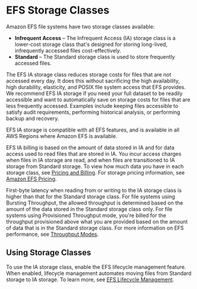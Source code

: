 # EFS Storage Classes<a name="storage-classes"></a>

Amazon EFS file systems have two storage classes available:
+ **Infrequent Access** – The Infrequent Access \(IA\) storage class is a lower\-cost storage class that's designed for storing long\-lived, infrequently accessed files cost\-effectively\.
+ **Standard** – The Standard storage class is used to store frequently accessed files\.

The EFS IA storage class reduces storage costs for files that are not accessed every day\. It does this without sacrificing the high availability, high durability, elasticity, and POSIX file system access that EFS provides\. We recommend EFS IA storage if you need your full dataset to be readily accessible and want to automatically save on storage costs for files that are less frequently accessed\. Examples include keeping files accessible to satisfy audit requirements, performing historical analysis, or performing backup and recovery\.

EFS IA storage is compatible with all EFS features, and is available in all AWS Regions where Amazon EFS is available\.

 EFS IA billing is based on the amount of data stored in IA and for data access used to read files that are stored in IA\. You incur access charges when files in IA storage are read, and when files are transitioned to IA storage from Standard storage\. To view how much data you have in each storage class, see [Pricing and Billing](lifecycle-management-efs.md#billing)\. For storage pricing information, see [Amazon EFS Pricing](https://aws.amazon.com/efs/pricing)\. 

First\-byte latency when reading from or writing to the IA storage class is higher than that for the Standard storage class\.  For file systems using Bursting Throughput, the allowed throughput is determined based on the amount of the data stored in the Standard storage class only\. For file systems using Provisioned Throughput mode, you're billed for the throughput provisioned above what you are provided based on the amount of data that is in the Standard storage class\. For more information on EFS performance, see [Throughput Modes](performance.md#throughput-modes)\. 

## Using Storage Classes<a name="manage-storage-classes-efs"></a>

To use the IA storage class, enable the EFS lifecycle management feature\. When enabled, lifecycle management automates moving files from Standard storage to IA storage\. To learn more, see [EFS Lifecycle Management](lifecycle-management-efs.md)\.